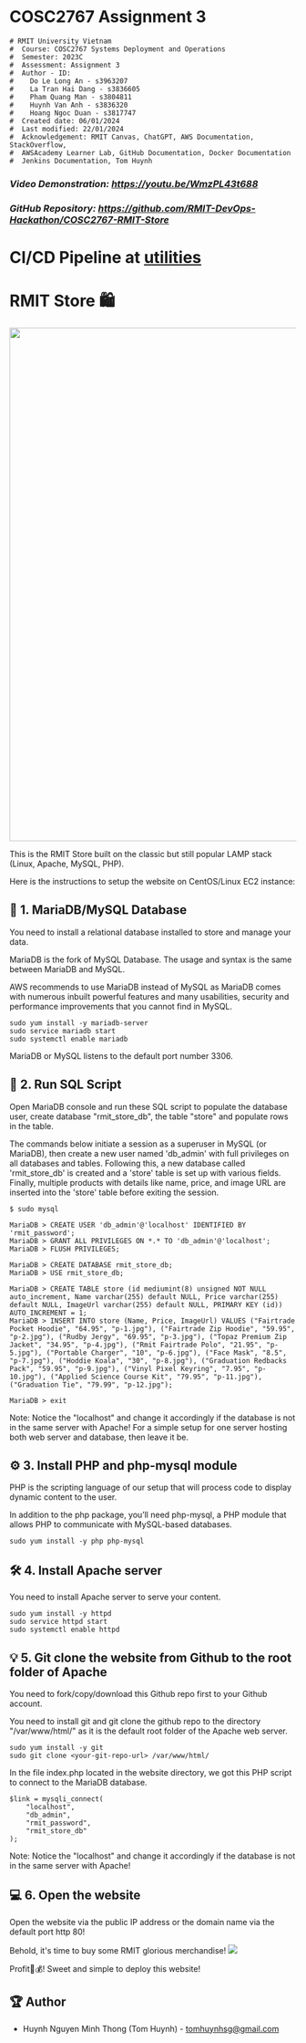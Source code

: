 # COSC2767 Assignment 3
```
# RMIT University Vietnam
#  Course: COSC2767 Systems Deployment and Operations
#  Semester: 2023C
#  Assessment: Assignment 3
#  Author - ID: 
#    Do Le Long An - s3963207
#    La Tran Hai Dang - s3836605
#    Pham Quang Man - s3804811
#    Huynh Van Anh - s3836320
#    Hoang Ngoc Duan - s3817747
#  Created date: 06/01/2024
#  Last modified: 22/01/2024
#  Acknowledgement: RMIT Canvas, ChatGPT, AWS Documentation, StackOverflow,
#  AWSAcademy Learner Lab, GitHub Documentation, Docker Documentation
#  Jenkins Documentation, Tom Huynh
```

### ***Video Demonstration: https://youtu.be/WmzPL43t688***


### ***GitHub Repository: https://github.com/RMIT-DevOps-Hackathon/COSC2767-RMIT-Store***
# CI/CD Pipeline at [utilities](./utilities/)
# RMIT Store 🛍️
<p align="center">
    <img src="https://i.imgur.com/e6H7HA3.jpg" width=900>
</p>

This is the RMIT Store built on the classic but still popular LAMP stack (Linux, Apache, MySQL, PHP).

Here is the instructions to setup the website on CentOS/Linux EC2 instance:

## 📙 1. MariaDB/MySQL Database

You need to install a relational database installed to store and manage your data.

MariaDB is the fork of MySQL Database. The usage and syntax is the same between MariaDB and MySQL. 

AWS recommends to use MariaDB instead of MySQL as MariaDB comes with numerous inbuilt powerful features and many usabilities, security and performance improvements that you cannot find in MySQL.
```
sudo yum install -y mariadb-server
sudo service mariadb start
sudo systemctl enable mariadb
```
MariaDB or MySQL listens to the default port number 3306.

## 📜 2. Run SQL Script

Open MariaDB console and run these SQL script to populate the database user, create database "rmit_store_db", the table "store" and populate rows in the table.

The commands below initiate a session as a superuser in MySQL (or MariaDB), then create a new user named 'db_admin' with full privileges on all databases and tables. 
Following this, a new database called 'rmit_store_db' is created and a 'store' table is set up with various fields. 
Finally, multiple products with details like name, price, and image URL are inserted into the 'store' table before exiting the session.

```
$ sudo mysql

MariaDB > CREATE USER 'db_admin'@'localhost' IDENTIFIED BY 'rmit_password';
MariaDB > GRANT ALL PRIVILEGES ON *.* TO 'db_admin'@'localhost';
MariaDB > FLUSH PRIVILEGES;

MariaDB > CREATE DATABASE rmit_store_db;
MariaDB > USE rmit_store_db;

MariaDB > CREATE TABLE store (id mediumint(8) unsigned NOT NULL auto_increment, Name varchar(255) default NULL, Price varchar(255) default NULL, ImageUrl varchar(255) default NULL, PRIMARY KEY (id)) AUTO_INCREMENT = 1;
MariaDB > INSERT INTO store (Name, Price, ImageUrl) VALUES ("Fairtrade Pocket Hoodie", "64.95", "p-1.jpg"), ("Fairtrade Zip Hoodie", "59.95", "p-2.jpg"), ("Rudby Jergy", "69.95", "p-3.jpg"), ("Topaz Premium Zip Jacket", "34.95", "p-4.jpg"), ("Rmit Fairtrade Polo", "21.95", "p-5.jpg"), ("Portable Charger", "10", "p-6.jpg"), ("Face Mask", "8.5", "p-7.jpg"), ("Hoddie Koala", "30", "p-8.jpg"), ("Graduation Redbacks Pack", "59.95", "p-9.jpg"), ("Vinyl Pixel Keyring", "7.95", "p-10.jpg"), ("Applied Science Course Kit", "79.95", "p-11.jpg"), ("Graduation Tie", "79.99", "p-12.jpg");

MariaDB > exit
```
Note: Notice the "localhost" and change it accordingly if the database is not in the same server with Apache! For a simple setup for one server hosting both web server and database, then leave it be.

## ⚙️ 3. Install PHP and php-mysql module

PHP is the scripting language of our setup that will process code to display dynamic content to the user. 

In addition to the php package, you’ll need php-mysql, a PHP module that allows PHP to communicate with MySQL-based databases.
```
sudo yum install -y php php-mysql
```

## 🛠️ 4. Install Apache server

You need to install Apache server to serve your content.
```
sudo yum install -y httpd
sudo service httpd start
sudo systemctl enable httpd
```

## 💡 5. Git clone the website from Github to the root folder of Apache

You need to fork/copy/download this Github repo first to your Github account.

You need to install git and git clone the github repo to the directory "/var/www/html/" as it is the default root folder of the Apache web server.
```
sudo yum install -y git
sudo git clone <your-git-repo-url> /var/www/html/
```

In the file index.php located in the website directory, we got this PHP script to connect to the MariaDB database.
```
$link = mysqli_connect(
    "localhost",
    "db_admin",
    "rmit_password",
    "rmit_store_db"
);
```
Note: Notice the "localhost" and change it accordingly if the database is not in the same server with Apache!

## 💻 6. Open the website

Open the website via the public IP address or the domain name via the default port http 80!

Behold, it's time to buy some RMIT glorious merchandise!
<img src="https://i.imgur.com/YBUd8Ol.png">

Profit💸💰! Sweet and simple to deploy this website!

## 🏆 Author
- Huynh Nguyen Minh Thong (Tom Huynh) - tomhuynhsg@gmail.com
